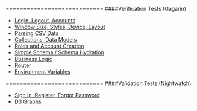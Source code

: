 

============================
####Verification Tests (Gagarin)

- [Login, Logout, Accounts](https://github.com/clinical-meteor/active-entry/blob/master/tests/gagarin/activeEntryTests.js)
- [Window Size, Styles, Device, Layout](https://github.com/clinical-meteor/active-layout/blob/master/tests/gagarin/ActiveLayoutTests.js) 
- [Parsing CSV Data](https://github.com/clinical-meteor/csv/blob/master/tests/gagarin/CsvTests.js)
- [Collections, Data Models](https://github.com/clinical-meteor/hipaa-audit-log/blob/master/tests/gagarin/HipaaAuditLogTests.js)
- [Roles and Account Creation](https://github.com/clinical-meteor/roles/blob/master/tests/gagarin/RolesTests.js)
- [Simple Schema / Schema Hydration](https://github.com/clinical-meteor/schema-hydrator/blob/master/tests/gagarin/SchemaHydratorTests.js)
- [Business Logic](https://github.com/clinical-meteor/form-builder/blob/master/tests/gagarin/FormBuilderTests.js)
- [Router](https://github.com/clinical-meteor/router/blob/develop/tests/gagarin/RouterTests.js)
- [Environment Variables](https://github.com/clinical-meteor/env/blob/master/tests/gagarin/EnvTests.js)

============================
####Validation Tests (Nightwatch)


- [Sign In, Register, Forgot Password](https://github.com/clinical-meteor/active-entry/blob/master/tests/nightwatch/walkthroughs/activeEntryWalkthrough.js)
- [D3 Graphs](https://github.com/clinical-meteor/graphs-dailystats/blob/master/tests/nightwatch/components/reviewDailyStatsChart.js)


